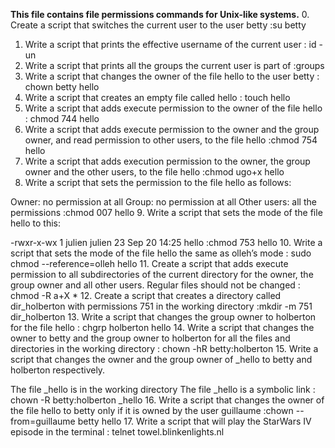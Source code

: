 __This file contains file permissions commands for Unix-like systems.__
0. Create a script that switches the current user to the user betty :su betty
1. Write a script that prints the effective username of the current user : id -un
2. Write a script that prints all the groups the current user is part of :groups
3. Write a script that changes the owner of the file hello to the user betty : chown betty hello
4. Write a script that creates an empty file called hello : touch hello
5. Write a script that adds execute permission to the owner of the file hello : chmod 744 hello
6. Write a script that adds execute permission to the owner and the group owner, and read permission to other users, to the file hello :chmod 754 hello
7. Write a script that adds execution permission to the owner, the group owner and the other users, to the file hello :chmod ugo+x hello
8. Write a script that sets the permission to the file hello as follows:

Owner: no permission at all
Group: no permission at all
Other users: all the permissions :chmod 007 hello
9. Write a script that sets the mode of the file hello to this:

-rwxr-x-wx 1 julien julien 23 Sep 20 14:25 hello :chmod 753 hello
10. Write a script that sets the mode of the file hello the same as olleh’s mode : sudo chmod --reference=olleh hello
11. Create a script that adds execute permission to all subdirectories of the current directory for the owner, the group owner and all other users. Regular files should not be changed : chmod -R a+X *
12. Create a script that creates a directory called dir_holberton with permissions 751 in the working directory :mkdir -m 751 dir_holberton
13. Write a script that changes the group owner to holberton for the file hello : chgrp holberton hello
14. Write a script that changes the owner to betty and the group owner to holberton for all the files and directories in the working directory : chown -hR betty:holberton
15. Write a script that changes the owner and the group owner of _hello to betty and holberton respectively.

The file _hello is in the working directory
The file _hello is a symbolic link : chown -R betty:holberton _hello
16. Write a script that changes the owner of the file hello to betty only if it is owned by the user guillaume :chown --from=guillaume betty hello
17. Write a script that will play the StarWars IV episode in the terminal : telnet towel.blinkenlights.nl

